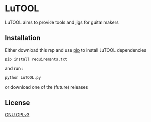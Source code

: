 # LuTOOL

LuTOOL aims to provide tools and jigs for guitar makers 

## Installation 

Either download this rep and use [pip](https://pip.pypa.io/en/stable/) to install LuTOOL dependencies

```bash
pip install requirements.txt
```

and run :

```bash
python LuTOOL.py
```

or download one of the (future) releases

## License 

[GNU GPLv3](https://choosealicense.com/licenses/gpl-3.0/)